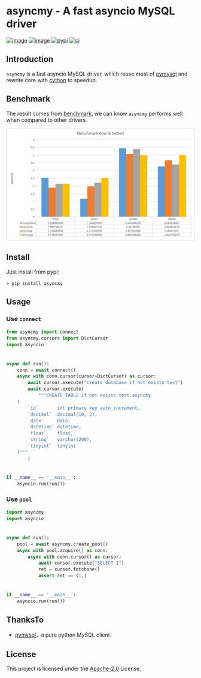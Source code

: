 # asyncmy - A fast asyncio MySQL driver

[![image](https://img.shields.io/pypi/v/asyncmy.svg?style=flat)](https://pypi.python.org/pypi/asyncmy)
[![image](https://img.shields.io/github/license/long2ice/asyncmy)](https://github.com/long2ice/asyncmy)
[![pypi](https://github.com/long2ice/asyncmy/actions/workflows/pypi.yml/badge.svg)](https://github.com/long2ice/asyncmy/actions/workflows/pypi.yml)
[![ci](https://github.com/long2ice/asyncmy/actions/workflows/ci.yml/badge.svg)](https://github.com/long2ice/asyncmy/actions/workflows/ci.yml)

## Introduction

`asyncmy` is a fast asyncio MySQL driver, which reuse most of [pymysql](https://github.com/PyMySQL/PyMySQL) and rewrite
core with [cython](https://cython.org/) to speedup.

## Benchmark

The result comes from [benchmark](./benchmark), we can know `asyncmy` performs well when compared to other drivers.

![](./images/benchmark.png)

## Install

Just install from pypi:

```shell
> pip install asyncmy
```

## Usage

### Use `connect`

```py
from asyncmy import connect
from asyncmy.cursors import DictCursor
import asyncio


async def run():
    conn = await connect()
    async with conn.cursor(cursor=DictCursor) as cursor:
        await cursor.execute("create database if not exists test")
        await cursor.execute(
            """CREATE TABLE if not exists test.asyncmy
    (
        `id`       int primary key auto_increment,
        `decimal`  decimal(10, 2),
        `date`     date,
        `datetime` datetime,
        `float`    float,
        `string`   varchar(200),
        `tinyint`  tinyint
    )"""
        )


if __name__ == '__main__':
    asyncio.run(run())
```

### Use `pool`

```py
import asyncmy
import asyncio


async def run():
    pool = await asyncmy.create_pool()
    async with pool.acquire() as conn:
        async with conn.cursor() as cursor:
            await cursor.execute("SELECT 1")
            ret = cursor.fetchone()
            assert ret == (1,)


if __name__ == '__main__':
    asyncio.run(run())
```

## ThanksTo

- [pymysql](https://github/pymysql/PyMySQL)，a pure python MySQL client.

## License

This project is licensed under the
[Apache-2.0](https://github.com/long2ice/aerich/blob/master/LICENSE) License.
